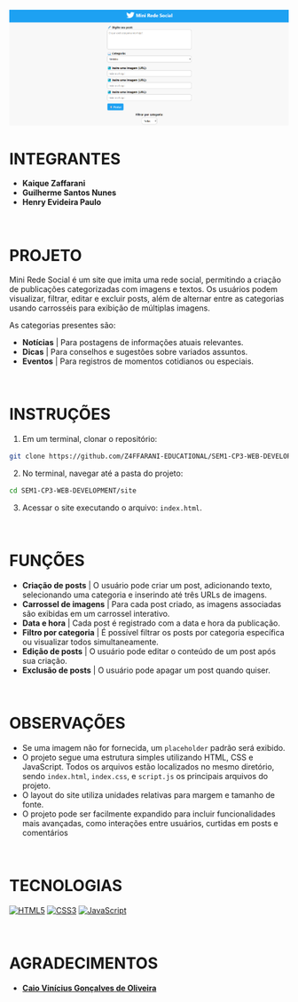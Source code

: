 ![banner](./assets/banner.png)

# INTEGRANTES
- **Kaique Zaffarani**
- **Guilherme Santos Nunes**
- **Henry Evideira Paulo**

<br>

# PROJETO
Mini Rede Social é um site que imita uma rede social, permitindo a criação de publicações categorizadas com imagens e textos. Os usuários podem visualizar, filtrar, editar e excluir posts, além de alternar entre as categorias usando carrosséis para exibição de múltiplas imagens.

As categorias presentes são:
- **Notícias** | Para postagens de informações atuais relevantes. 
- **Dicas** | Para conselhos e sugestões sobre variados assuntos.
- **Eventos** | Para registros de momentos cotidianos ou especiais.
 
<br>

# INSTRUÇÕES
1. Em um terminal, clonar o repositório:
```bash
git clone https://github.com/Z4FFARANI-EDUCATIONAL/SEM1-CP3-WEB-DEVELOPMENT.git
```

2. No terminal, navegar até a pasta do projeto:
```bash
cd SEM1-CP3-WEB-DEVELOPMENT/site
```

3. Acessar o site executando o arquivo: `index.html`.
   
<br>

# FUNÇÕES
- **Criação de posts** | O usuário pode criar um post, adicionando texto, selecionando uma categoria e inserindo até três URLs de imagens.
- **Carrossel de imagens** | Para cada post criado, as imagens associadas são exibidas em um carrossel interativo.
- **Data e hora** | Cada post é registrado com a data e hora da publicação.
- **Filtro por categoria** | É possível filtrar os posts por categoria específica ou visualizar todos simultaneamente.
- **Edição de posts** | O usuário pode editar o conteúdo de um post após sua criação.
- **Exclusão de posts** | O usuário pode apagar um post quando quiser.

<br>

# OBSERVAÇÕES
- Se uma imagem não for fornecida, um `placeholder` padrão será exibido.
- O projeto segue uma estrutura simples utilizando HTML, CSS e JavaScript. Todos os arquivos estão localizados no mesmo diretório, sendo `index.html`, `index.css`, e `script.js` os principais arquivos do projeto.
- O layout do site utiliza unidades relativas para margem e tamanho de fonte.
- O projeto pode ser facilmente expandido para incluir funcionalidades mais avançadas, como interações entre usuários, curtidas em posts e comentários

<br>

# TECNOLOGIAS
[![HTML5](https://img.shields.io/badge/html5-%23E34F26.svg?style=for-the-badge&logo=html5&logoColor=white)](https://developer.mozilla.org/pt-BR/docs/Web/HTML)
[![CSS3](https://img.shields.io/badge/css3-%231572B6.svg?style=for-the-badge&logo=css3&logoColor=white)](https://developer.mozilla.org/pt-BR/docs/Web/CSS)
[![JavaScript](https://img.shields.io/badge/javascript-%23323330.svg?style=for-the-badge&logo=javascript&logoColor=%23F7DF1E)](https://developer.mozilla.org/pt-BR/docs/Web/JavaScript)

<br>

# AGRADECIMENTOS
- **[Caio Vinícius Gonçalves de Oliveira](https://github.com/caiooliveira-tech)**
